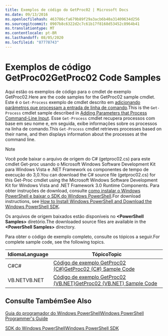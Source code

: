 ```yaml
---
title: Exemplos de código do GetProc02 | Microsoft Docs
ms.date: 09/13/2016
ms.openlocfilehash: 463786cfa679b89f29a3acb6b40a31409634d256
ms.sourcegitcommit: 0907b8c6322d2c7c61b17f8168d53452c8964b41
ms.translationtype: MT
ms.contentlocale: pt-BR
ms.lasthandoff: 08/05/2020
ms.locfileid: "87778743"
---
```

# <a name="getproc02-code-samples"></a><span data-ttu-id="4e1fd-102">Exemplos de código GetProc02</span><span class="sxs-lookup"><span data-stu-id="4e1fd-102">GetProc02 Code Samples</span></span>

<span data-ttu-id="4e1fd-103">Aqui estão os exemplos de código para o cmdlet de exemplo GetProc02.</span><span class="sxs-lookup"><span data-stu-id="4e1fd-103">Here are the code samples for the GetProc02 sample cmdlet.</span></span> <span data-ttu-id="4e1fd-104">Este é o `Get-Process` exemplo de cmdlet descrito em [adicionando parâmetros que processam a entrada de linha de comando](../cmdlet/adding-parameters-that-process-command-line-input.md).</span><span class="sxs-lookup"><span data-stu-id="4e1fd-104">This is the `Get-Process` cmdlet sample described in [Adding Parameters that Process Command-Line Input](../cmdlet/adding-parameters-that-process-command-line-input.md).</span></span> <span data-ttu-id="4e1fd-105">Esse `Get-Process` cmdlet recupera processos com base em seu nome e, em seguida, exibe informações sobre os processos na linha de comando.</span><span class="sxs-lookup"><span data-stu-id="4e1fd-105">This `Get-Process` cmdlet retrieves processes based on their name, and then displays information about the processes at the command line.</span></span>

> [!NOTE]
> <span data-ttu-id="4e1fd-106">Você pode baixar o arquivo de origem do C# (getproc02.cs) para este cmdlet Get-proc usando o Microsoft Windows Software Development Kit para Windows Vista e .NET Framework os componentes de tempo de execução do 3,0.</span><span class="sxs-lookup"><span data-stu-id="4e1fd-106">You can download the C# source file (getproc02.cs) for this Get-Proc cmdlet using the Microsoft Windows Software Development Kit for Windows Vista and .NET Framework 3.0 Runtime Components.</span></span> <span data-ttu-id="4e1fd-107">Para obter instruções de download, consulte [como instalar o Windows PowerShell e baixar o SDK do Windows PowerShell](/powershell/scripting/developer/installing-the-windows-powershell-sdk).</span><span class="sxs-lookup"><span data-stu-id="4e1fd-107">For download instructions, see [How to Install Windows PowerShell and Download the Windows PowerShell SDK](/powershell/scripting/developer/installing-the-windows-powershell-sdk).</span></span>
>
> <span data-ttu-id="4e1fd-108">Os arquivos de origem baixados estão disponíveis no **\<PowerShell Samples>** diretório.</span><span class="sxs-lookup"><span data-stu-id="4e1fd-108">The downloaded source files are available in the **\<PowerShell Samples>** directory.</span></span>

<span data-ttu-id="4e1fd-109">Para obter o código de exemplo completo, consulte os tópicos a seguir.</span><span class="sxs-lookup"><span data-stu-id="4e1fd-109">For complete sample code, see the following topics.</span></span>

|<span data-ttu-id="4e1fd-110">Idioma</span><span class="sxs-lookup"><span data-stu-id="4e1fd-110">Language</span></span>|<span data-ttu-id="4e1fd-111">Tópico</span><span class="sxs-lookup"><span data-stu-id="4e1fd-111">Topic</span></span>|
|--------------|-----------|
|<span data-ttu-id="4e1fd-112">C#</span><span class="sxs-lookup"><span data-stu-id="4e1fd-112">C#</span></span>|[<span data-ttu-id="4e1fd-113">Código de exemplo GetProc02 (C#)</span><span class="sxs-lookup"><span data-stu-id="4e1fd-113">GetProc02 (C#) Sample Code</span></span>](./getproc02-csharp-sample-code.md)|
|<span data-ttu-id="4e1fd-114">VB.NET</span><span class="sxs-lookup"><span data-stu-id="4e1fd-114">VB.NET</span></span>|[<span data-ttu-id="4e1fd-115">Código de exemplo GetProc02 (VB.NET)</span><span class="sxs-lookup"><span data-stu-id="4e1fd-115">GetProc02 (VB.NET) Sample Code</span></span>](./getproc02-vb-net-sample-code.md)|

## <a name="see-also"></a><span data-ttu-id="4e1fd-116">Consulte Também</span><span class="sxs-lookup"><span data-stu-id="4e1fd-116">See Also</span></span>

[<span data-ttu-id="4e1fd-117">Guia do programador do Windows PowerShell</span><span class="sxs-lookup"><span data-stu-id="4e1fd-117">Windows PowerShell Programmer's Guide</span></span>](./windows-powershell-programmer-s-guide.md)

[<span data-ttu-id="4e1fd-118">SDK do Windows PowerShell</span><span class="sxs-lookup"><span data-stu-id="4e1fd-118">Windows PowerShell SDK</span></span>](../windows-powershell-reference.md)
